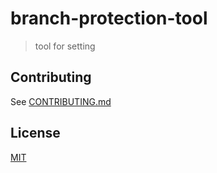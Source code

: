 # branch-protection-tool

> tool for setting

## Contributing

See [CONTRIBUTING.md](CONTRIBUTING.md)

## License

[MIT](LICENSE)
